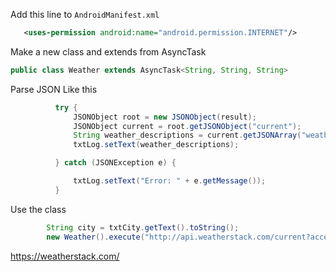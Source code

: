 




Add this line to `AndroidManifest.xml`
```xml
   <uses-permission android:name="android.permission.INTERNET"/>
```

Make a new class and extends from AsyncTask
```java
public class Weather extends AsyncTask<String, String, String> 
```

Parse JSON Like this
```java
          try {
              JSONObject root = new JSONObject(result);
              JSONObject current = root.getJSONObject("current");
              String weather_descriptions = current.getJSONArray("weather_descriptions").getString(0);
              txtLog.setText(weather_descriptions);

          } catch (JSONException e) {

              txtLog.setText("Error: " + e.getMessage());
          }
```

Use the class
```java
        String city = txtCity.getText().toString();
        new Weather().execute("http://api.weatherstack.com/current?access_key="+ Setting.API_KEY_weatherstack+"&query=" + city);
```


https://weatherstack.com/